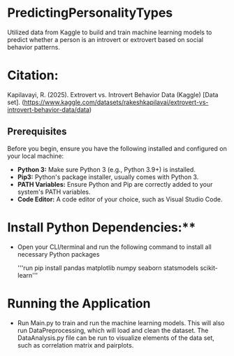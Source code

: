 # PredictingPersonalityTypes
Utilized data from Kaggle to build and train machine learning models to predict whether a person is an introvert or extrovert based on social behavior patterns.

# Citation:
Kapilavayi, R. (2025). Extrovert vs. Introvert Behavior Data (Kaggle) [Data set]. (https://www.kaggle.com/datasets/rakeshkapilavai/extrovert-vs-introvert-behavior-data/data)

## Prerequisites

Before you begin, ensure you have the following installed and configured on your local machine:

* **Python 3:** Make sure Python 3 (e.g., Python 3.9+) is installed.
* **Pip3:** Python's package installer, usually comes with Python 3.
* **PATH Variables:** Ensure Python and Pip are correctly added to your system's PATH variables.
* **Code Editor:** A code editor of your choice, such as Visual Studio Code.

# Install Python Dependencies:**
* Open your CLI/terminal and run the following command to install all necessary Python packages

    '''run pip install pandas matplotlib numpy seaborn statsmodels scikit-learn'''

# Running the Application

* Run Main.py to train and run the machine learning models. This will also run DataPreprocessing, which will load and clean the dataset. The DataAnalysis.py file can be run to visualize elements of the data set, such as correlation matrix and pairplots.
